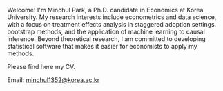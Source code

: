 Welcome!
I'm Minchul Park, a Ph.D. candidate in Economics at Korea University.
My research interests include econometrics and data science, with a focus on treatment effects analysis in staggered adoption settings, bootstrap methods, and the application of machine learning to causal inference.
Beyond theoretical research, I am committed to developing statistical software that makes it easier for economists to apply my methods.

Please find here my CV.

Email: minchul1352@korea.ac.kr
